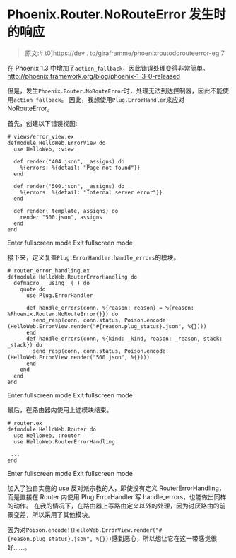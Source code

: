 # Phoenix.Router.NoRouteError 发生时的响应

> 原文:# t0]https://dev . to/giraframme/phoenixroutodorouteerror-eg 7

在 Phoenix 1.3 中增加了`action_fallback`，因此错误处理变得非常简单。
[http://phoenix framework.org/blog/phoenix-1-3-0-released](http://phoenixframework.org/blog/phoenix-1-3-0-released)

但是，发生`Phoenix.Router.NoRouteError`时，处理无法到达控制器，因此不能使用`action_fallback`。
因此，我想使用`Plug.ErrorHandler`来应对 NoRouteError。

首先，创建以下错误视图:

```
# views/error_view.ex
defmodule HelloWeb.ErrorView do
  use HelloWeb, :view

  def render("404.json", _assigns) do
    %{errors: %{detail: "Page not found"}}
  end

  def render("500.json", _assigns) do
    %{errors: %{detail: "Internal server error"}}
  end

  def render(_template, assigns) do
    render "500.json", assigns
  end
end 
```

Enter fullscreen mode Exit fullscreen mode

接下来，定义复盖`Plug.ErrorHandler.handle_errors`的模块。

```
# router_error_handling.ex
defmodule HelloWeb.RouterErrorHandling do
  defmacro __using__(_) do
    quote do
      use Plug.ErrorHandler

      def handle_errors(conn, %{reason: reason} = %{reason: %Phoenix.Router.NoRouteError{}}) do
        send_resp(conn, conn.status, Poison.encode!(HelloWeb.ErrorView.render("#{reason.plug_status}.json", %{})))
      end
      def handle_errors(conn, %{kind: _kind, reason: _reason, stack: _stack}) do
        send_resp(conn, conn.status, Poison.encode!(HelloWeb.ErrorView.render("500.json", %{})))
      end
    end
  end
end 
```

Enter fullscreen mode Exit fullscreen mode

最后，在路由器内使用上述模块结束。

```
# router.ex
defmodule HelloWeb.Router do
  use HelloWeb, :router
  use HelloWeb.RouterErrorHandling

 ...
end 
```

Enter fullscreen mode Exit fullscreen mode

加入了独自实施的 use 反对派宗教的人，即使没有定义 RouterErrorHandling，而是直接在 Router 内使用 Plug.ErrorHandler 写 handle_errors，也能做出同样的动作。
在我的情况下，在路由器上写路由定义以外的处理，因为讨厌路由的前景变差，所以采用了其他模块。

因为对`Poison.encode!(HelloWeb.ErrorView.render("#{reason.plug_status}.json", %{}))`感到恶心，所以想让它在这一带感觉很好......。